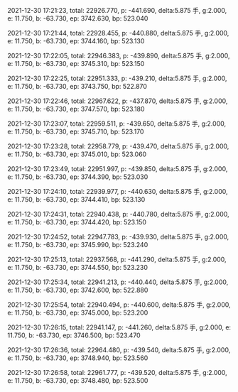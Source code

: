 2021-12-30 17:21:23, total: 22926.770, p: -441.690, delta:5.875 手, g:2.000, e: 11.750, b: -63.730, ep: 3742.630, bp: 523.040

2021-12-30 17:21:44, total: 22928.455, p: -440.880, delta:5.875 手, g:2.000, e: 11.750, b: -63.730, ep: 3744.160, bp: 523.130

2021-12-30 17:22:05, total: 22946.383, p: -439.890, delta:5.875 手, g:2.000, e: 11.750, b: -63.730, ep: 3745.310, bp: 523.150

2021-12-30 17:22:25, total: 22951.333, p: -439.210, delta:5.875 手, g:2.000, e: 11.750, b: -63.730, ep: 3743.750, bp: 522.870

2021-12-30 17:22:46, total: 22967.622, p: -437.870, delta:5.875 手, g:2.000, e: 11.750, b: -63.730, ep: 3747.570, bp: 523.180

2021-12-30 17:23:07, total: 22959.511, p: -439.650, delta:5.875 手, g:2.000, e: 11.750, b: -63.730, ep: 3745.710, bp: 523.170

2021-12-30 17:23:28, total: 22958.779, p: -439.470, delta:5.875 手, g:2.000, e: 11.750, b: -63.730, ep: 3745.010, bp: 523.060

2021-12-30 17:23:49, total: 22951.997, p: -439.850, delta:5.875 手, g:2.000, e: 11.750, b: -63.730, ep: 3744.390, bp: 523.030

2021-12-30 17:24:10, total: 22939.977, p: -440.630, delta:5.875 手, g:2.000, e: 11.750, b: -63.730, ep: 3744.410, bp: 523.130

2021-12-30 17:24:31, total: 22940.438, p: -440.780, delta:5.875 手, g:2.000, e: 11.750, b: -63.730, ep: 3744.420, bp: 523.150

2021-12-30 17:24:52, total: 22947.783, p: -439.930, delta:5.875 手, g:2.000, e: 11.750, b: -63.730, ep: 3745.990, bp: 523.240

2021-12-30 17:25:13, total: 22937.568, p: -441.290, delta:5.875 手, g:2.000, e: 11.750, b: -63.730, ep: 3744.550, bp: 523.230

2021-12-30 17:25:34, total: 22941.213, p: -440.440, delta:5.875 手, g:2.000, e: 11.750, b: -63.730, ep: 3742.600, bp: 522.880

2021-12-30 17:25:54, total: 22940.494, p: -440.600, delta:5.875 手, g:2.000, e: 11.750, b: -63.730, ep: 3745.000, bp: 523.200

2021-12-30 17:26:15, total: 22941.147, p: -441.260, delta:5.875 手, g:2.000, e: 11.750, b: -63.730, ep: 3746.500, bp: 523.470

2021-12-30 17:26:36, total: 22964.480, p: -439.540, delta:5.875 手, g:2.000, e: 11.750, b: -63.730, ep: 3748.940, bp: 523.560

2021-12-30 17:26:58, total: 22961.777, p: -439.520, delta:5.875 手, g:2.000, e: 11.750, b: -63.730, ep: 3748.480, bp: 523.500